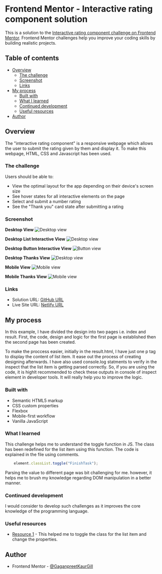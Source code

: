 # Frontend Mentor - Interactive rating component solution

This is a solution to the [Interactive rating component challenge on Frontend Mentor](https://www.frontendmentor.io/challenges/interactive-rating-component-koxpeBUmI). Frontend Mentor challenges help you improve your coding skills by building realistic projects. 

## Table of contents

- [Overview](#overview)
  - [The challenge](#the-challenge)
  - [Screenshot](#screenshot)
  - [Links](#links)
- [My process](#my-process)
  - [Built with](#built-with)
  - [What I learned](#what-i-learned)
  - [Continued development](#continued-development)
  - [Useful resources](#useful-resources)
- [Author](#author)


## Overview

The "interactive rating component" is a responsive webpage which allows the user to submit the rating given by them and display it. To make this webpage, HTML, CSS and Javascript has been used.

### The challenge

Users should be able to:

- View the optimal layout for the app depending on their device's screen size
- See hover states for all interactive elements on the page
- Select and submit a number rating
- See the "Thank you" card state after submitting a rating

### Screenshot

**Desktop View**
![Desktop view](./screenshots/desktop.png)

**Desktop List Interactive View**
![Desktop view](./screenshots/interactive_desktop.png)

**Desktop Button Interactive View**
![Button view](./screenshots/submit_hover.png)

**Desktop Thanks View**
![Desktop view](./screenshots/desktop_thanks.png)

**Mobile View**
![Mobile view](./screenshots/mobile_main.png)

**Mobile Thanks View**
![Mobile view](./screenshots/mobile.png)



### Links

- Solution URL: [GitHub URL](https://github.com/GaganpreetKaurGill/Newbie_Projects/tree/main/interactive-rating-component-main)
- Live Site URL: [Netlify URL](https://capable-vacherin-564cc3.netlify.app)

## My process

In this example, I have divided the design into two pages i.e. index and result. First, the code, design and logic for the first page is established then the second page has been created.

To make the proccess easier, initially in the result.html, I have just one p tag to display the content of list item. It ease out the process of creating designing afterwards. I have also used console.log statments to verify in the inspect that the list item is getting parsed correctly. So, if you are using the code, it is highlt recommended to check these outputs in console of inspect element in developer tools. It will really help you to improve the logic.

### Built with

- Semantic HTML5 markup
- CSS custom properties
- Flexbox
- Mobile-first workflow
- Vanilla JavaScript

### What I learned

This challenge helps me to understand the toggle function in JS. The class has been redefined for the list item using this function. The code is explained in the file using comments.

```javascript
    element.classList.toggle("FinishTask");
``````

Parsing the value to different page was bit challenging for me. however, it helps me to brush my knowledge regarding DOM manipulation in a better manner.

### Continued development

I would consider to develop such challenges as it improves the core knowledge of the programming language.

### Useful resources

- [Resource 1](https://stackoverflow.com/questions/73187216/changing-the-classname-of-the-specific-li-that-is-clicked-on) - This helped me to toggle the class for  the list item and change the properties. 

## Author

- Frontend Mentor - [@GaganpreetKaurGill](https://www.frontendmentor.io/profile/GaganpreetKaurGill)


